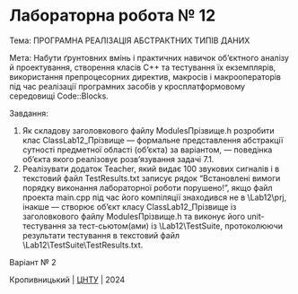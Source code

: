 ﻿# Лабораторна робота № 12

Тема: ПРОГРАМНА РЕАЛІЗАЦІЯ АБСТРАКТНИХ ТИПІВ ДАНИХ

Мета: Набути ґрунтовних вмінь і практичних навичок об’єктного аналізу й проектування, створення класів С++ та тестування їх екземплярів, використання препроцесорних директив, макросів і макрооператорів під час реалізації програмних засобів у кросплатформовому середовищі Code::Blocks.

Завдання: 
1) Як складову заголовкового файлу ModulesПрізвище.h розробити клас ClassLab12_Прізвище –– формальне представлення абстракції сутності предметної області (об’єкта) за варіантом, ― поведінка об’єкта якого реалізовує розв’язування задачі 7.1.
2) Реалізувати додаток Teacher, який видає 100 звукових сигналів і в текстовий файл TestResults.txt записує рядок “Встановлені вимоги порядку виконання лабораторної роботи порушено!”, якщо файл проекта main.срр під час його компіляції знаходився не в \Lab12\prj, інакше –– створює об’єкт класу ClassLab12_Прізвище із заголовкового файлу ModulesПрізвище.h та виконує його unit-тестування за тест-сьютом(ами) із \Lab12\TestSuite, протоколюючи результати тестування в текстовий файл \Lab12\TestSuite\TestResults.txt.

Варіант № 2


Кропивницький | <a href="http://www.kntu.kr.ua/">ЦНТУ</a> | 2024